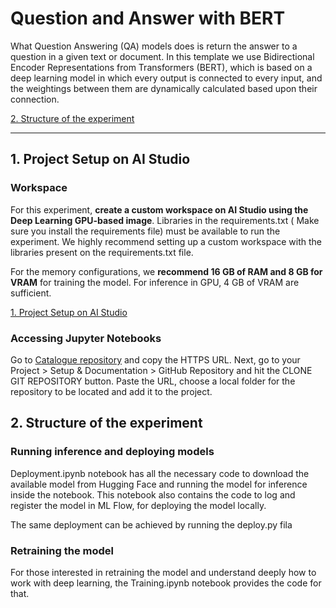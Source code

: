 # Question and Answer with BERT
 What Question Answering (QA) models does is return the answer to a question in a given text or document. In this template we use Bidirectional Encoder Representations from Transformers (BERT), which is based on a deep learning model in which every output is connected to every input, and the weightings between them are dynamically calculated based upon their connection.
 
 [2. Structure of the experiment](#2-structure-of-the-experiment)
 
 ---

 ## 1. Project Setup on AI Studio
  ### Workspace

  For this experiment, **create a custom workspace on AI Studio using the Deep Learning GPU-based image**. Libraries in the requirements.txt ( Make sure you install the requirements file) must be available to run the experiment. We highly recommend setting up a custom workspace with the libraries present on the requirements.txt file.
 
  For the memory configurations, we **recommend 16 GB of RAM and 8 GB for VRAM** for training the model. For inference in GPU, 4 GB of VRAM are sufficient.


  [1. Project Setup on AI Studio](#1-project-setup-on-ai-studio)

  ### Accessing Jupyter Notebooks
  
  Go to [Catalogue repository](https://github.com/HPInc/aistudio-samples) and copy the HTTPS URL. Next, go to your Project > Setup & Documentation > GitHub Repository and hit the CLONE GIT REPOSITORY button. Paste the URL, choose a local folder for the repository to be located and add it to the project.
 
## 2. Structure of the experiment

   ### Running inference and deploying models

   Deployment.ipynb notebook has all the necessary code to download the available model from Hugging Face and running the model for inference inside the notebook. This notebook also contains the code to log and register the model in ML Flow, for deploying the model locally. 

   The same deployment can be achieved by running the deploy.py fila

   ### Retraining the model

   For those interested in retraining the model and understand deeply how to work with deep learning, the Training.ipynb notebook provides the code for that.